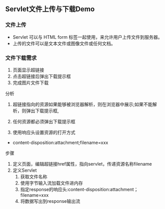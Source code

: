 ## Servlet文件上传与下载Demo

### 文件上传

- Servlet 可以与 HTML form 标签一起使用，来允许用户上传文件到服务器。
- 上传的文件可以是文本文件或图像文件或任何文档。
 
### 文件下载需求
1. 页面显示超链接
2. 点击超链接后弹出下载提示框
3. 完成图片文件下载

分析

1. 超链接指向的资源如果能够被浏览器解析，则在浏览器中展示;如果不能解析，则弹出下载提示框,

2. 任何资源都必须弹出下载提示框

3. 使用响应头设置资源的打开方式
- content-disposition:attachment;filename=xxx

步骤
1. 定义页面，编辑超链接href属性，指向servlet，传递资源名称filename
2. 定义Servlet
    1. 获取文件名称
    2. 使用字节输入流加载文件进内存
    3. 指定response的响应头:content-disposition:attachment；filename=xxx
    4. 将数据写出到response输出流